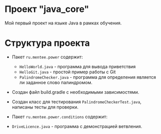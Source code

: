 # Проект "java_core"
Мой первый проект на языке Java в рамках обучения.
# Структура проекта

- Пакет `ru.mentee.power` содержит:
  - `HelloWorld.java` - программа для вывода приветствия
  - `HelloGit.java` - простой пример работы с Git
  - `PalindromeChecker.java` - программа для определения является ли заданное слово палиндромом.

- Создан файл build.gradle с необходимыми зависимостями.

- Создан класс для тестирования `PalindromeCheckerTest.java`, написаны тесты для проверки. 

- Пакет `ru.mentee.power.conditions` содержит:
- `DriveLicence.java` - программа с демонстрацией ветвления.
